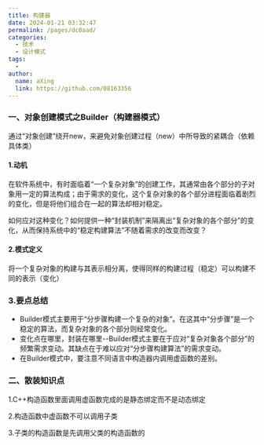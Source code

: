 ```yaml
---
title: 构建器
date: 2024-01-21 03:32:47
permalink: /pages/dc0aad/
categories:
  - 技术
  - 设计模式
tags:
  - 
author: 
  name: aXing
  link: https://github.com/08163356
---
```

### **一、对象创建模式之Builder（构建器模式）**

通过“对象创建”绕开new，来避免对象创建过程（new）中所导致的紧耦合（依赖具体类）

#### **1.动机**

在软件系统中，有时面临着“一个复杂对象”的创建工作，其通常由各个部分的子对象用一定的算法构成；由于需求的变化，这个复杂对象的各个部分进程面临着剧烈的变化，但是将他们组合在一起的算法却相对稳定。

如何应对这种变化？如何提供一种“封装机制”来隔离出“复杂对象的各个部分”的变化，从而保持系统中的“稳定构建算法”不随着需求的改变而改变？

#### 2.模式定义

将一个复杂对象的构建与其表示相分离，使得同样的构建过程（稳定）可以构建不同的表示（变化）

### 3.要点总结

- Builder模式主要用于“分步骤构建一个复杂的对象”。在这其中“分步骤”是一个稳定的算法，而复杂对象的各个部分则经常变化。
- 变化点在哪里，封装在哪里--Builder模式主要在于应对“复杂对象各个部分”的频繁需求变动。其缺点在于难以应对“分步骤构建算法”的需求变动。
- 在Builder模式中，要注意不同语言中构造器内调用虚函数的差别。

### **二、散装知识点**

1.C++构造函数里面调用虚函数完成的是静态绑定而不是动态绑定

2.构造函数中虚函数不可以调用子类

3.子类的构造函数是先调用父类的构造函数的